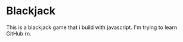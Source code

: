 # Blackjack 
This is a blackjack game that i build with javascript. 
I'm trying to learn GitHub rn.
